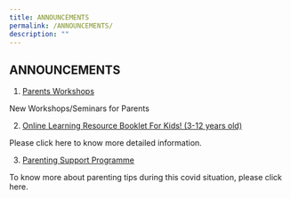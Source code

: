 ```yaml
---
title: ANNOUNCEMENTS
permalink: /ANNOUNCEMENTS/
description: ""
---
```

ANNOUNCEMENTS
-------------


1. [Parents Workshops](/parents/Useful-Guides-and-Resources/Workshops-Seminars/)

New Workshops/Seminars for Parents

2. [Online Learning Resource Booklet For Kids! (3-12 years old)](/parents/Useful-Guides-and-Resources/Useful-Guides-and-Resources/)

Please click here to know more detailed information.


3. [Parenting Support Programme](/parents/Useful-Guides-and-Resources/Parenting-Support-Programme/)

To know more about parenting tips during this covid situation, please click here.